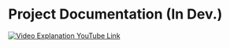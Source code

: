 # Project Documentation (In Dev.)

[![Video Explanation YouTube Link](https://img.youtube.com/vi/R7Xiv3iG7Fg/0.jpg)](https://www.youtube.com/embed/R7Xiv3iG7Fg)
